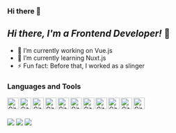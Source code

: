 ### Hi there 👋

<!--
- 🔭 I’m currently working on ...
- 🌱 I’m currently learning ...
- 👯 I’m looking to collaborate on ...
- 🤔 I’m looking for help with ...
- 💬 Ask me about ...
- 📫 How to reach me: ...
- 😄 Pronouns: ...
- ⚡ Fun fact: ...
-->

## ___Hi there, I'm a Frontend Developer!___ 👋

- 🔭 I’m currently working on Vue.js
- 🌱 I’m currently learning Nuxt.js
- ⚡ Fun fact: Before that, I worked as a slinger

### Languages and Tools

<img align="left" alt="GitHub" width="26px" src="https://www.svgrepo.com/show/391458/github.svg" />
<img align="left" alt="GitHub" width="26px" src="https://www.svgrepo.com/show/452228/html-5.svg" />
<img align="left" alt="GitHub" width="26px" src="https://www.svgrepo.com/show/374012/pug.svg" />
<img align="left" alt="GitHub" width="26px" src="https://www.svgrepo.com/show/373535/css.svg" />
<img align="left" alt="GitHub" width="26px" src="https://www.svgrepo.com/show/374061/sass.svg" />
<img align="left" alt="GitHub" width="26px" src="https://www.svgrepo.com/show/373588/eslint2.svg" />
<img align="left" alt="GitHub" width="26px" src="https://www.svgrepo.com/show/373460/babel2.svg" />
<img align="left" alt="GitHub" width="26px" src="https://www.svgrepo.com/show/303206/javascript-logo.svg" />
<img align="left" alt="GitHub" width="26px" src="https://www.svgrepo.com/show/452130/vue.svg" />
<img align="left" alt="GitHub" width="26px" src="https://www.svgrepo.com/show/354552/webpack.svg" />
<img align="left" alt="GitHub" width="26px" src="https://www.svgrepo.com/show/353845/gulp.svg" />

<br />
<br />

![](https://github-profile-summary-cards.vercel.app/api/cards/profile-details?username=mrPlotnik&theme=solarized_dark)
![](https://github-profile-summary-cards.vercel.app/api/cards/most-commit-language?username=mrPlotnik&theme=solarized_dark)
![](https://github-profile-summary-cards.vercel.app/api/cards/repos-per-language?username=mrPlotnik&theme=solarized_dark)
